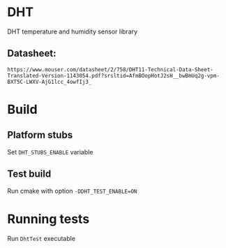 # DHT
DHT temperature and humidity sensor library

## Datasheet:
```https://www.mouser.com/datasheet/2/758/DHT11-Technical-Data-Sheet-Translated-Version-1143054.pdf?srsltid=AfmBOopHotJ2sH__bwBmUq2g-vpm-BXT5C-LWXV-AjG1lcc_4owfIj3_```

# Build

## Platform stubs
Set ```DHT_STUBS_ENABLE``` variable

## Test build
Run cmake with option ```-DDHT_TEST_ENABLE=ON```

# Running tests
Run ```DhtTest``` executable

